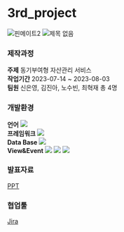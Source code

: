# 3rd_project
![핀메이트2](https://github.com/PHP-506-Money/3rd_project/assets/126547900/33d22893-0e7b-49c1-8a2a-ff38810c42e1)
![제목 없음](https://github.com/PHP-506-Money/3rd_project/assets/126547900/8c5f8d32-733b-4027-b737-9f6fe674b018)

### 제작과정
__주제__ 동기부여형 자산관리 서비스<br>
__작업기간__ 2023-07-14 ~ 2023-08-03<br>
__팀원__ 신은영, 김진아, 노수빈, 최혁재 총 4명<br>

### 개발환경
__언어__ <img src="https://img.shields.io/badge/PHP-777BB4?style=flat-square&logo=php&logoColor=white"/><br>
__프레임워크__  <img src="https://img.shields.io/badge/Laravel-v9-orange?style=flat-square&logo=laravel&logoColor=white"><br>
__Data Base__  <img src="https://img.shields.io/badge/MariaDB-003545?style=flat-square&logo=mariaDB&logoColor=white"/><br>
__View&Event__  <img src="https://img.shields.io/badge/HTML5-E34F26?style=flat-square&logo=html5&logoColor=white"/> <img src="https://img.shields.io/badge/CSS3-1572B6?style=flat-square&logo=css3&logoColor=white"/> <img src="https://img.shields.io/badge/javascript-F7DF1E?style=for-the-badge&logo=javascript&logoColor=black"><br>

### 발표자료
[PPT](https://www.canva.com/design/DAFpnSI6ZK8/Gk4uoCfI-7-dKKoVfqFjGg/edit?utm_content=DAFpnSI6ZK8&utm_campaign=designshare&utm_medium=link2&utm_source=sharebutton)

### 협업툴
[Jira](https://php-506-money.atlassian.net/jira/software/projects/MV/boards/3/timeline?shared=&atlOrigin=eyJpIjoiMTBlMDZmZmM5ZDcyNDFhNmE0OTlmMzEyMWM5NGY5ODgiLCJwIjoiaiJ9)
